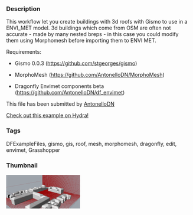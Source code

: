### Description 
This workflow let you create buildings with 3d roofs with Gismo to use in a ENVI_MET model. 3d buildings which come from OSM are often  not accurate - made by many nested breps - in this case you could modify them using Morphomesh before importing them to ENVI MET.



Requirements:

- Gismo 0.0.3 (https://github.com/stgeorges/gismo)

- MorphoMesh (https://github.com/AntonelloDN/MorphoMesh)

- Dragonfly Envimet components beta (https://github.com/AntonelloDN/df_envimet)

This file has been submitted by [AntonelloDN](https://github.com/AntonelloDN)

[Check out this example on Hydra!](http://hydrashare.github.io/hydra/viewer?owner=AntonelloDN&fork=hydra&id=From_Gismo_MorphoMesh_To_ENVI_MET)
### Tags 
DFExampleFiles, gismo, gis, roof, mesh, morphomesh, dragonfly, edit, envimet, Grasshopper
### Thumbnail 
![Screenshot](https://raw.githubusercontent.com/AntonelloDN/hydra/master/From_Gismo_MorphoMesh_To_ENVI_MET/thumbnail.png)
